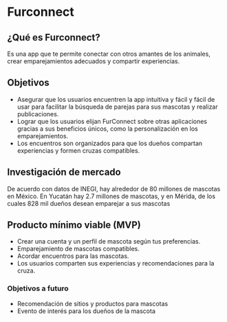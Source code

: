 # Furconnect

## ¿Qué es Furconnect?
Es una app que te permite conectar con otros amantes de los animales, crear emparejamientos adecuados y compartir experiencias.

## Objetivos
-	Asegurar que los usuarios encuentren la app intuitiva y fácil y fácil de usar para facilitar la búsqueda de parejas para sus mascotas y realizar publicaciones.
-	Lograr que los usuarios elijan FurConnect sobre otras aplicaciones gracias a sus beneficios únicos, como la personalización en los emparejamientos.
-	Los encuentros son organizados para que los dueños compartan experiencias y formen cruzas compatibles.

## Investigación de mercado
De acuerdo con datos de INEGI, hay alrededor de 80 millones de mascotas en México. 
En Yucatán hay 2.7 millones de mascotas, y en Mérida, de los cuales 828 mil dueños desean emparejar a sus mascotas

## Producto mínimo viable (MVP)
-	Crear una cuenta y un perfil de mascota según tus preferencias.
-	Emparejamiento de mascotas compatibles.
-	Acordar encuentros para las mascotas.
-	Los usuarios comparten sus experiencias y recomendaciones para la cruza.

### Objetivos a futuro 
-	Recomendación de sitios y productos para mascotas
-	Evento de interés para los dueños de la mascota

